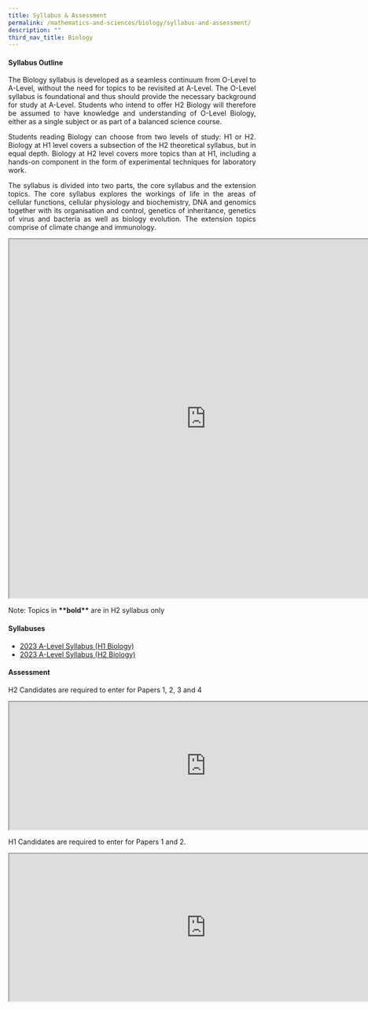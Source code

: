 ```yaml
---
title: Syllabus & Assessment
permalink: /mathematics-and-sciences/biology/syllabus-and-assessment/
description: ""
third_nav_title: Biology
---
```

<h4>Syllabus Outline</h4>
<div align=justify>

<p>
The Biology syllabus is developed as a seamless continuum from O-Level to A-Level, without the need for topics to be revisited at A-Level. The O-Level syllabus is foundational and thus should provide the necessary background for study at A-Level. Students who intend to offer H2 Biology will therefore be assumed to have knowledge and understanding of O-Level Biology, either as a single subject or as part of a balanced science course.</p>

<p>
Students reading Biology can choose from two levels of study: H1 or H2. Biology at H1 level covers a subsection of the H2 theoretical syllabus, but in equal depth. Biology at H2 level covers more topics than at H1, including a hands-on component in the form of experimental techniques for laboratory work.</p>

<p>
The syllabus is divided into two parts, the core syllabus and the extension topics. The core syllabus explores the workings of life in the areas of cellular functions, cellular physiology and biochemistry, DNA and genomics together with its organisation and control, genetics of inheritance, genetics of virus and bacteria as well as biology evolution. The extension topics comprise of climate change and immunology.</p>

<iframe src="https://docs.google.com/document/d/e/2PACX-1vTb4aSEX-r_jisIaFRnfZdxWdd9xV9hL6bjIFjj9Rx770dK1DyKNrdqFh1RxsPfvqHxG9Z2cNlAKziR/pub?embedded=true" width=800px height=730px scrolling="no"></iframe>

<p>Note: Topics in <strong>**bold**</strong> are in H2 syllabus only</p>

<h4>Syllabuses</h4>
<ul>
<li><a href="https://www.seab.gov.sg/docs/default-source/national-examinations/syllabus/alevel/2022syllabus/8876_y22_sy.pdf">2023 A-Level Syllabus (H1 Biology)</a></li>
	<li><a href="https://www.seab.gov.sg/docs/default-source/national-examinations/syllabus/alevel/2023syllabus/9744_y23_sy.pdf">2023 A-Level Syllabus (H2 Biology)</a></li></ul>

<h4>Assessment</h4>

<p>H2 Candidates are required to enter for Papers 1, 2, 3 and 4</p>

<iframe src="https://docs.google.com/document/d/e/2PACX-1vQ30FBa2wonzo3IHFzwhCH14dikIRZBmbAtamqmSKZTxsDCwEONQLngvHKPRcTFd51tnFAct0FkjyGd/pub?embedded=true" width=800px height=260px scrolling="no"></iframe>

<p>
H1 Candidates are required to enter for Papers 1 and 2.</p>

<iframe src="https://docs.google.com/document/d/e/2PACX-1vSYcdjy-FKU3x5POgWxJUgmRDblqWki44DowLYkyMWtHiff4eF9Oq_ir4hyKMRVnWbpQ0fxxryIrFYP/pub?embedded=true" width=800px height=300px scrolling="no"></iframe>
</div>